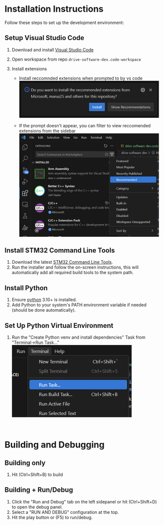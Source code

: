 # Installation Instructions

Follow these steps to set up the development environment:

## Setup Visual Studio Code
1. Download and install [Visual Studio Code](https://code.visualstudio.com/)
2. Open workspace from repo ```drive-software-dev.code-workspace```
3. Install extensions

   - Install reccomnded extensions when prompted to by vs code<br>
   ![prompt](.readme/vs_code_extension_prompt.png)

   - If the prompt doesn't appear, you can filter to view reccomended extensions from the sidebar<br>
   ![filter](.readme/extension_filtering.png) 


## Install STM32 Command Line Tools

1. Download the latest [STM32 Command Line Tools](https://www.st.com/en/development-tools/stm32cubeclt.html).
2. Run the installer and follow the on-screen instructions, this will automatically add all required build tools to the system path.

## Install Python

1. Ensure [python](https://www.python.org/downloads/) 3.10+ is installed.
2. Add Python to your system's PATH environment variable if needed (should be done automatically).

## Set Up Python Virtual Environment
1. Run the "Create Python venv and install dependencies" Task from "Terminal->Run Task..."<br>
![run task](.readme/run_task.png)

<br>

# Building and Debugging
## Building only
1. Hit (Ctrl+Shift+B) to build
## Building + Run/Debug
1. Click the "Run and Debug" tab on the left sidepanel or hit (Ctrl+Shift+D) to open the debug panel.
2. Select a "RUN AND DEBUG" configuration at the top.
3. Hit the play button or (F5) to run/debug.

